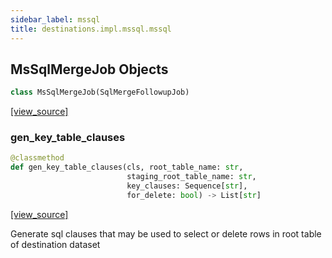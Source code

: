 ```yaml
---
sidebar_label: mssql
title: destinations.impl.mssql.mssql
---
```


## MsSqlMergeJob Objects

```python
class MsSqlMergeJob(SqlMergeFollowupJob)
```

[[view_source]](https://github.com/dlt-hub/dlt/blob/9857029af018a582dd24da4070562f58bb7e9fc5/dlt/destinations/impl/mssql/mssql.py#L113)

### gen\_key\_table\_clauses

```python
@classmethod
def gen_key_table_clauses(cls, root_table_name: str,
                          staging_root_table_name: str,
                          key_clauses: Sequence[str],
                          for_delete: bool) -> List[str]
```

[[view_source]](https://github.com/dlt-hub/dlt/blob/9857029af018a582dd24da4070562f58bb7e9fc5/dlt/destinations/impl/mssql/mssql.py#L115)

Generate sql clauses that may be used to select or delete rows in root table of destination dataset

